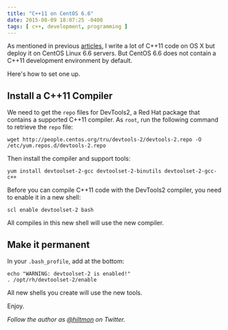 ```yaml
---
title: "C++11 on CentOS 6.6"
date: 2015-08-09 18:07:25 -0400
tags: [ c++, development, programming ]
---
```


As mentioned in previous [articles](https://hiltmon.com/blog/2015/08/01/simple-c-plus-plus-from-makefiles-to-xcode-builds/), I write a lot of C++11 code on OS X but deploy it on CentOS Linux 6.6 servers. But CentOS 6.6 does not contain a C++11 development environment by default. 

Here's how to set one up.

## Install a C++11 Compiler

We need to get the `repo` files for DevTools2, a Red Hat package that contains a supported C++11 compiler. As `root`, run the following command to retrieve the `repo` file:

```
wget http://people.centos.org/tru/devtools-2/devtools-2.repo -O /etc/yum.repos.d/devtools-2.repo
```
    
Then install the compiler and support tools:

```
yum install devtoolset-2-gcc devtoolset-2-binutils devtoolset-2-gcc-c++
```
    
Before you can compile C++11 code with the DevTools2 compiler, you need to enable it in a new shell:

```
scl enable devtoolset-2 bash
```
    
All compiles in this new shell will use the new compiler.

## Make it permanent

In your `.bash_profile`, add at the bottom:

```
echo "WARNING: devtoolset-2 is enabled!"
. /opt/rh/devtoolset-2/enable
```
    
All new shells you create will use the new tools.

Enjoy.

*Follow the author as [@hiltmon](https://twitter.com/hiltmon) on Twitter.*
